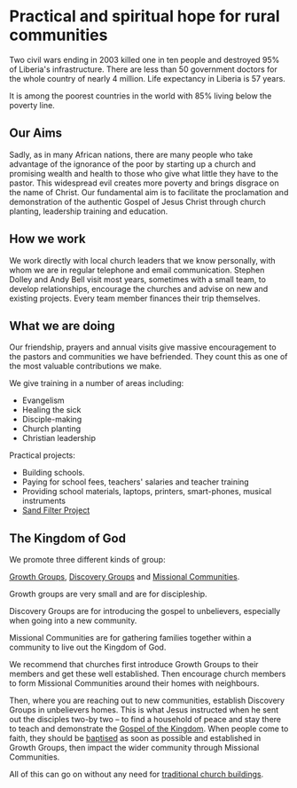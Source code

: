 # Practical and spiritual hope for rural communities

Two civil wars ending in 2003 killed one in ten people and destroyed 95% of Liberia's infrastructure. There are less than 50 government doctors for the whole country of nearly 4 million. Life expectancy in Liberia is 57 years.

It is among the poorest countries in the world with 85% living below the poverty line.

## Our Aims

Sadly, as in many African nations, there are many people who take advantage of the ignorance of the poor by starting up a church and promising wealth and health to those who give what little they have to the pastor. This widespread evil creates more poverty and brings disgrace on the name of Christ. Our fundamental aim is to facilitate the proclamation and demonstration of the authentic Gospel of Jesus Christ through church planting, leadership training and education.

## How we work

We work directly with local church leaders that we know personally, with whom we are in regular telephone and email communication. Stephen Dolley and Andy Bell visit most years, sometimes with a small team, to develop relationships, encourage the churches and advise on new and existing projects. Every team member finances their trip themselves.

## What we are doing

Our friendship, prayers and annual visits give massive encouragement to the pastors and communities we have befriended. They count this as one of the most valuable contributions we make.

We give training in a number of areas including:

-   Evangelism
-   Healing the sick
-   Disciple-making
-   Church planting
-   Christian leadership

Practical projects:

-   Building schools.
-   Paying for school fees, teachers' salaries and teacher training
-   Providing school materials, laptops, printers, smart-phones, musical instruments
-   [Sand Filter Project](https://life-for-liberia.netlify.app/practical-projects/bio-water-filters/)

## The Kingdom of God

We promote three different kinds of group:

[Growth Groups](https://life-for-liberia.netlify.app/teaching/discipleship-groups/growth-groups/), [Discovery Groups](https://life-for-liberia.netlify.app/teaching/discipleship-groups/discovery-groups/) and [Missional Communities](https://life-for-liberia.netlify.app/teaching/discipleship-groups/missional-communities/).

Growth groups are very small and are for discipleship.

Discovery Groups are for introducing the gospel to unbelievers, especially when going into a new community.

Missional Communities are for gathering families together within a community to live out the Kingdom of God.

We recommend that churches first introduce Growth Groups to their members and get these well established. Then encourage church members to form Missional Communities around their homes with neighbours.

Then, where you are reaching out to new communities, establish Discovery Groups in unbelievers homes. This is what Jesus instructed when he sent out the disciples two-by two – to find a household of peace and stay there to teach and demonstrate the [Gospel of the Kingdom](https://life-for-liberia.netlify.app/teaching/the-gospel/). When people come to faith, they should be [baptised](https://life-for-liberia.netlify.app/teaching/becoming-a-christian/baptism/) as soon as possible and established in Growth Groups, then impact the wider community through Missional Communities.

All of this can go on without any need for [traditional church buildings](https://life-for-liberia.netlify.app/teaching/church/how-church-buildings-cripple-the-gospel/).

